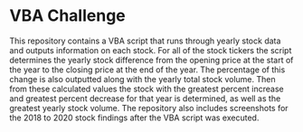 # VBA Challenge

This repository contains a VBA script that runs through yearly stock data and outputs information on each stock. For all of the stock tickers the script determines the yearly stock difference from the opening price at the start of the year to the closing price at the end of the year. The percentage of this change is also outputted along with the yearly total stock volume. Then from these calculated values the stock with the greatest percent increase and greatest percent decrease for that year is determined, as well as the greatest yearly stock volume. The repository also includes screenshots for the 2018 to 2020 stock findings after the VBA script was executed. 




